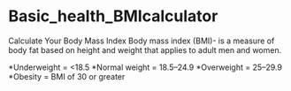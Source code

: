 # Basic_health_BMIcalculator
Calculate Your Body Mass Index
Body mass index (BMI)- is a measure of body fat based on height and weight that applies to adult men and women.

*Underweight = <18.5
*Normal weight = 18.5–24.9
*Overweight = 25–29.9
*Obesity = BMI of 30 or greater
